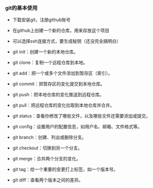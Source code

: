 ### git的基本使用
- 下载安装git，注册github账号
- 在github上创建一个新的仓库，用来存放这个项目
- 可以选择ssh连接方式，要生成秘钥（还没完全搞明白）

- git init：创建一个新的本地仓库。
- git clone：复制一个远程仓库到本地。
- git add：把一个或多个文件添加到暂存区（索引）。
- git commit：把暂存区的变化提交到本地仓库。
- git push：把本地仓库的变化推送到远程仓库。
- git pull：把远程仓库的变化拉取到本地仓库并合并。
- git status：查看你修改了哪些文件，以及哪些文件还需要添加或提交。
- git config：设置用户的配置信息，如用户名、邮箱、文件格式等。
- git branch：创建、列出或删除分支。
- git checkout：切换到另一个分支。
- git merge：合并两个分支的变化。
- git tag：给一个重要的变更打上标签，如一个版本号。
- git diff：查看两个版本之间的差异。
